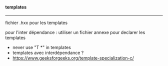 #### templates
----------------------

fichier .hxx pour les templates

pour l'inter dépendance : utiliser un fichier annexe pour declarer les templates

- never use "T *" in templates
- templates avec interdépendance ?
- https://www.geeksforgeeks.org/template-specialization-c/